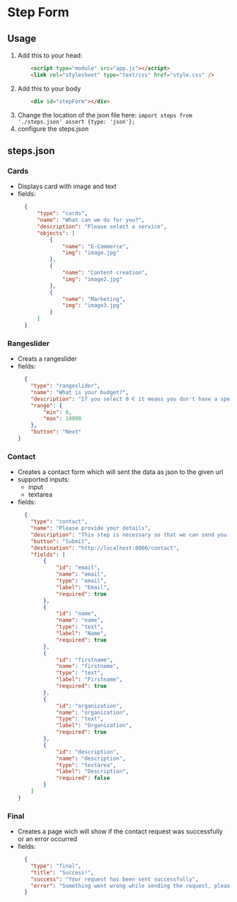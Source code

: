 # Step Form

## Usage

1. Add this to your head:
    ```html
        <script type="module" src="app.js"></script>
        <link rel="stylesheet" type="text/css" href="style.css" />
    ```
2. Add this to your body
    ```html
        <div id="stepForm"></div>
    ```
3. Change the location of the json file here: `import steps from './steps.json' assert {type: 'json'};`
4. configure the steps.json

## steps.json

### Cards
* Displays card with image and text
* fields:
  ```json
    {
        "type": "cards",
        "name": "What can we do for you?",
        "description": "Please select a service",
        "objects": [
            {
                "name": "E-Commerce",
                "img": "image.jpg"
            },
            {
                "name": "Content creation",
                "img": "image2.jpg"
            },
            {
                "name": "Marketing",
                "img": "image3.jpg"
            }
        ]
    }
  ```

### Rangeslider
* Creats a rangeslider
* fields:
    ```json
      {
        "type": "rangeslider",
        "name": "What is your budget?",
        "description": "If you select 0 € it means you don't have a specific budget",
        "range": {
            "min": 0, 
            "max": 10000
        },
        "button": "Next"
    }
    ```
  
### Contact
* Creates a contact form which will sent the data as json to the given url
* supported inputs:
  * input
  * textarea
* fields:
    ```json
      {
        "type": "contact",
        "name": "Please provide your details",
        "description": "This step is necessary so that we can send you a suitable offer",
        "button": "Submit",
        "destination": "http://localhost:8000/contact",
        "fields": [
            {
                "id": "email",
                "name": "email",
                "type": "email",
                "label": "Email",
                "required": true
            },
            {
                "id": "name",
                "name": "name",
                "type": "text",
                "label": "Name",
                "required": true
            },
            {
                "id": "firstname",
                "name": "firstname",
                "type": "text",
                "label": "Firstname",
                "required": true
            },
            {
                "id": "organization",
                "name": "organization",
                "type": "text",
                "label": "Organization",
                "required": true
            },
            {
                "id": "description",
                "name": "description",
                "type": "textarea",
                "label": "Description",
                "required": false
            }
        ]
    }
    ```
  
### Final
* Creates a page wich will show if the contact request was successfully or an error occurred
* fields:
    ```json
      {
        "type": "final",
        "title": "Success!",
        "success": "Your request has been sent successfully",
        "error": "Something went wrong while sending the request, please try again later"
      }
    ```